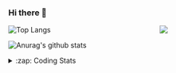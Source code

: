 ### Hi there 👋

<!--
**tao8687/tao8687** is a ✨ _special_ ✨ repository because its `README.md` (this file) appears on your GitHub profile.

Here are some ideas to get you started:

- 🔭 I’m currently working on ...
- 🌱 I’m currently learning ...
- 👯 I’m looking to collaborate on ...
- 🤔 I’m looking for help with ...
- 💬 Ask me about ...
- 📫 How to reach me: ...
- 😄 Pronouns: ...
- ⚡ Fun fact: ...
-->

<img align='right' src="https://media.giphy.com/media/M9gbBd9nbDrOTu1Mqx/giphy.gif" width="200">

  
![Top Langs](https://github-readme-stats.vercel.app/api/top-langs/?username=tao8687&layout=compact&title_color=23238E&text_color=A67D3D)

![Anurag's github stats](https://github-readme-stats.vercel.app/api?username=tao8687&show_icons=true&&text_color=A67D3D&title_color=23238E&show_icons=false&count_private=true&hide=stars)

<details>
  <summary>:zap: Coding Stats</summary>
  <b>
<!--START_SECTION:waka-->
![Code Time](http://img.shields.io/badge/Code%20Time-0%20secs-blue)

![Profile Views](http://img.shields.io/badge/Profile%20Views-2-blue)

**🐱 My GitHub Data** 

> 🏆 174 Contributions in the Year 2022
 > 
> 📦 1.4 MB Used in GitHub's Storage 
 > 
> 🚫 Not Opted to Hire
 > 
> 📜 55 Public Repositories 
 > 
> 🔑 25 Private Repositories  
 > 
**I'm an Early 🐤** 

```text
🌞 Morning    108 commits    ██████████████████░░░░░░░   74.48% 
🌆 Daytime    11 commits     ██░░░░░░░░░░░░░░░░░░░░░░░   7.59% 
🌃 Evening    26 commits     ████░░░░░░░░░░░░░░░░░░░░░   17.93% 
🌙 Night      0 commits      ░░░░░░░░░░░░░░░░░░░░░░░░░   0.0%

```
📅 **I'm Most Productive on Monday** 

```text
Monday       31 commits     █████░░░░░░░░░░░░░░░░░░░░   21.38% 
Tuesday      25 commits     ████░░░░░░░░░░░░░░░░░░░░░   17.24% 
Wednesday    28 commits     ████░░░░░░░░░░░░░░░░░░░░░   19.31% 
Thursday     18 commits     ███░░░░░░░░░░░░░░░░░░░░░░   12.41% 
Friday       15 commits     ██░░░░░░░░░░░░░░░░░░░░░░░   10.34% 
Saturday     14 commits     ██░░░░░░░░░░░░░░░░░░░░░░░   9.66% 
Sunday       14 commits     ██░░░░░░░░░░░░░░░░░░░░░░░   9.66%

```


📊 **This Week I Spent My Time On** 

```text
⌚︎ Time Zone: Asia/Shanghai

💬 Programming Languages: 
C                        28 hrs 45 mins      ██████████████████░░░░░░░   75.47% 
C++                      4 hrs 59 mins       ███░░░░░░░░░░░░░░░░░░░░░░   13.09% 
Python                   1 hr 28 mins        █░░░░░░░░░░░░░░░░░░░░░░░░   3.87% 
Markdown                 56 mins             ░░░░░░░░░░░░░░░░░░░░░░░░░   2.46% 
Makefile                 55 mins             ░░░░░░░░░░░░░░░░░░░░░░░░░   2.44%

🔥 Editors: 
VS Code                  38 hrs 5 mins       █████████████████████████   100.0%

🐱‍💻 Projects: 
vc07681                  15 hrs 11 mins      ██████████░░░░░░░░░░░░░░░   39.87% 
drv_v7                   11 hrs 2 mins       ███████░░░░░░░░░░░░░░░░░░   28.98% 
samples                  6 hrs 3 mins        ████░░░░░░░░░░░░░░░░░░░░░   15.91% 
vc0768                   5 hrs 48 mins       ███░░░░░░░░░░░░░░░░░░░░░░   15.24%

💻 Operating System: 
Linux                    38 hrs 5 mins       █████████████████████████   100.0%

```

**I Mostly Code in Python** 

```text
Python                   9 repos             ████████░░░░░░░░░░░░░░░░░   32.14% 
C                        6 repos             █████░░░░░░░░░░░░░░░░░░░░   21.43% 
C++                      5 repos             ████░░░░░░░░░░░░░░░░░░░░░   17.86% 
Shell                    2 repos             █░░░░░░░░░░░░░░░░░░░░░░░░   7.14% 
JavaScript               2 repos             █░░░░░░░░░░░░░░░░░░░░░░░░   7.14%

```


**Timeline**

![Chart not found](https://raw.githubusercontent.com/tao8687/tao8687/master/charts/bar_graph.png) 


 Last Updated on 22/06/2022 02:09:26 UTC
<!--END_SECTION:waka-->
</details>
